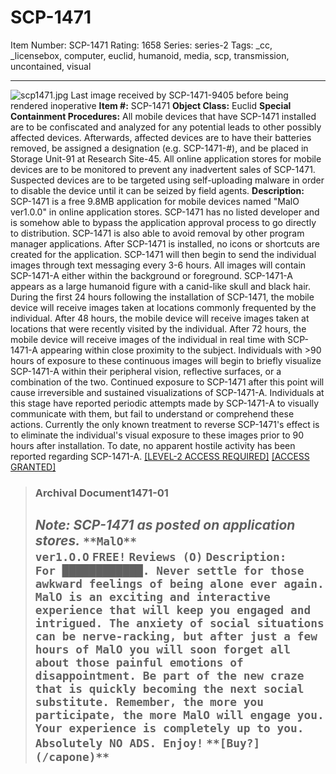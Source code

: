 # SCP-1471
Item Number: SCP-1471
Rating: 1658
Series: series-2
Tags: _cc, _licensebox, computer, euclid, humanoid, media, scp, transmission, uncontained, visual

---

![scp1471.jpg](https://scp-wiki.wdfiles.com/local--files/scp-1471/scp1471.jpg)
Last image received by SCP-1471-9405 before being rendered inoperative
**Item #:** SCP-1471
**Object Class:** Euclid
**Special Containment Procedures:** All mobile devices that have SCP-1471 installed are to be confiscated and analyzed for any potential leads to other possibly affected devices. Afterwards, affected devices are to have their batteries removed, be assigned a designation (e.g. SCP-1471-#), and be placed in Storage Unit-91 at Research Site-45.
All online application stores for mobile devices are to be monitored to prevent any inadvertent sales of SCP-1471. Suspected devices are to be targeted using self-uploading malware in order to disable the device until it can be seized by field agents.
**Description:** SCP-1471 is a free 9.8MB application for mobile devices named "MalO ver1.0.0" in online application stores. SCP-1471 has no listed developer and is somehow able to bypass the application approval process to go directly to distribution. SCP-1471 is also able to avoid removal by other program manager applications.
After SCP-1471 is installed, no icons or shortcuts are created for the application. SCP-1471 will then begin to send the individual images through text messaging every 3-6 hours. All images will contain SCP-1471-A either within the background or foreground. SCP-1471-A appears as a large humanoid figure with a canid-like skull and black hair.
During the first 24 hours following the installation of SCP-1471, the mobile device will receive images taken at locations commonly frequented by the individual. After 48 hours, the mobile device will receive images taken at locations that were recently visited by the individual. After 72 hours, the mobile device will receive images of the individual in real time with SCP-1471-A appearing within close proximity to the subject.
Individuals with >90 hours of exposure to these continuous images will begin to briefly visualize SCP-1471-A within their peripheral vision, reflective surfaces, or a combination of the two. Continued exposure to SCP-1471 after this point will cause irreversible and sustained visualizations of SCP-1471-A. Individuals at this stage have reported periodic attempts made by SCP-1471-A to visually communicate with them, but fail to understand or comprehend these actions. Currently the only known treatment to reverse SCP-1471's effect is to eliminate the individual's visual exposure to these images prior to 90 hours after installation. To date, no apparent hostile activity has been reported regarding SCP-1471-A.
[[LEVEL-2 ACCESS REQUIRED]](javascript:;)
[[ACCESS GRANTED]](javascript:;)
> ### Archival Document1471-01
> _Note: SCP-1471 as posted on application stores._
> `**MalO**`  
>  `ver1.O.O`
> `FREE!`
> `Reviews (O)`
> `Description:`  
>  `For ████████████. Never settle for those awkward feelings of being alone ever again. MalO is an exciting and interactive experience that will keep you engaged and intrigued. The anxiety of social situations can be nerve-racking, but after just a few hours of MalO you will soon forget all about those painful emotions of disappointment. Be part of the new craze that is quickly becoming the next social substitute. Remember, the more you participate, the more MalO will engage you. Your experience is completely up to you. Absolutely NO ADS. Enjoy!`
> `**[Buy?](/capone)**`  
> ---